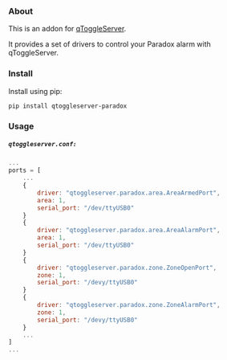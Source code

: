 ### About

This is an addon for [qToggleServer](https://github.com/qtoggle/qtoggleserver).

It provides a set of drivers to control your Paradox alarm with qToggleServer.


### Install

Install using pip:

    pip install qtoggleserver-paradox


### Usage

##### `qtoggleserver.conf:`
``` javascript
...
ports = [
    ...
    {
        driver: "qtoggleserver.paradox.area.AreaArmedPort",
        area: 1,
        serial_port: "/dev/ttyUSB0"
    }
    {
        driver: "qtoggleserver.paradox.area.AreaAlarmPort",
        area: 1,
        serial_port: "/dev/ttyUSB0"
    }
    {
        driver: "qtoggleserver.paradox.zone.ZoneOpenPort",
        zone: 1,
        serial_port: "/devy/ttyUSB0"
    } 
    {
        driver: "qtoggleserver.paradox.zone.ZoneAlarmPort",
        zone: 1,
        serial_port: "/devy/ttyUSB0"
    } 
    ...
]
...
